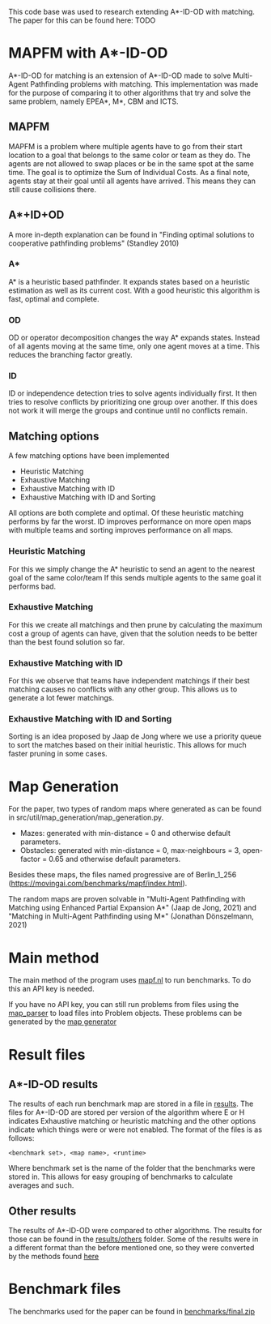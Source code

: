 This code base was used to research extending A*-ID-OD with matching.
The paper for this can be found here: TODO

# MAPFM with A*-ID-OD
A*-ID-OD for matching is an extension of A*-ID-OD made to solve Multi-Agent Pathfinding problems with matching.
This implementation was made for the purpose of comparing it to other algorithms that try and solve the same problem,
namely EPEA*, M*, CBM and ICTS.

## MAPFM
MAPFM is a problem where multiple agents have to go from their start location to a goal that belongs to the same color or team as they do.
The agents are not allowed to swap places or be in the same spot at the same time.
The goal is to optimize the Sum of Individual Costs.
As a final note, agents stay at their goal until all agents have arrived. This means they can still cause collisions there.

## A*+ID+OD
A more in-depth explanation can be found in "Finding optimal solutions to cooperative pathfinding problems" (Standley 2010)
### A*
A* is a heuristic based pathfinder.
It expands states based on a heuristic estimation as well as its current cost.
With a good heuristic this algorithm is fast, optimal and complete.

### OD
OD or operator decomposition changes the way A* expands states.
Instead of all agents moving at the same time, only one agent moves at a time. This reduces the branching factor greatly.

### ID
ID or independence detection tries to solve agents individually first.
It then tries to resolve conflicts by prioritizing one group over another.
If this does not work it will merge the groups and continue until no conflicts remain.

## Matching options
A few matching options have been implemented
- Heuristic Matching
- Exhaustive Matching
- Exhaustive Matching with ID
- Exhaustive Matching with ID and Sorting

All options are both complete and optimal.
Of these heuristic matching performs by far the worst.
ID improves performance on more open maps with multiple teams and sorting improves performance on all maps.

### Heuristic Matching
For this we simply change the A* heuristic to send an agent to the nearest goal of the same color/team
If this sends multiple agents to the same goal it performs bad.

### Exhaustive Matching
For this we create all matchings and then prune by calculating the maximum cost a group of agents can have, given that the solution needs to be better than the best found solution so far.

### Exhaustive Matching with ID
For this we observe that teams have independent matchings if their best matching causes no conflicts with any other group.
This allows us to generate a lot fewer matchings.

### Exhaustive Matching with ID and Sorting
Sorting is an idea proposed by Jaap de Jong where we use a priority queue to sort the matches based on their initial heuristic.
This allows for much faster pruning in some cases.

# Map Generation
For the paper, two types of random maps where generated as can be found in src/util/map_generation/map_generation.py.
- Mazes: generated with min-distance = 0 and otherwise default parameters.
- Obstacles: generated with min-distance = 0, max-neighbours = 3, open-factor = 0.65 and otherwise default parameters.

Besides these maps, the files named progressive are of Berlin_1_256 (https://movingai.com/benchmarks/mapf/index.html).

The random maps are proven solvable in "Multi-Agent Pathfinding with Matching using Enhanced Partial Expansion A*" (Jaap de Jong, 2021) and "Matching in Multi-Agent Pathfinding using M*" (Jonathan Dönszelmann, 2021)

# Main method
The main method of the program uses [mapf.nl](https://mapf.nl) to run benchmarks.
To do this an API key is needed.

If you have no API key, you can still run problems from files using the [map_parser](src/benchmarking/map_parser.py) to load files into Problem objects.
These problems can be generated by the [map generator](src/benchmarking/map_generation.py)

# Result files
## A*-ID-OD results
The results of each run benchmark map are stored in a file in [results](results).
The files for A*-ID-OD are stored per version of the algorithm where E or H indicates Exhaustive matching or heuristic matching and the other options indicate which things were or were not enabled.
The format of the files is as follows:
~~~
<benchmark set>, <map name>, <runtime>
~~~

Where benchmark set is the name of the folder that the benchmarks were stored in.
This allows for easy grouping of benchmarks to calculate averages and such.

## Other results
The results of A*-ID-OD were compared to other algorithms.
The results for those can be found in the [results/others](results/others) folder.
Some of the results were in a different format than the before mentioned one, so they were converted by the methods found [here](src/benchmarking/result_conversion)

# Benchmark files
The benchmarks used for the paper can be found in [benchmarks/final.zip](benchmarks/final.zip)